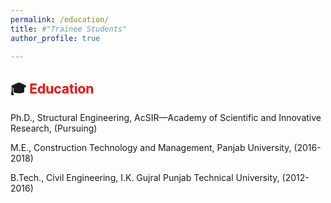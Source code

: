 ```yaml
---
permalink: /education/
title: #"Trainee Students"
author_profile: true

---
```


## 🎓 <span style="color:red; font-weight:bold;">Education</span>


Ph.D., Structural Engineering, AcSIR—Academy of Scientific and Innovative Research, (Pursuing)

M.E., Construction Technology and Management, Panjab University, (2016-2018)

B.Tech., Civil Engineering, I.K. Gujral Punjab Technical University, (2012-2016)
